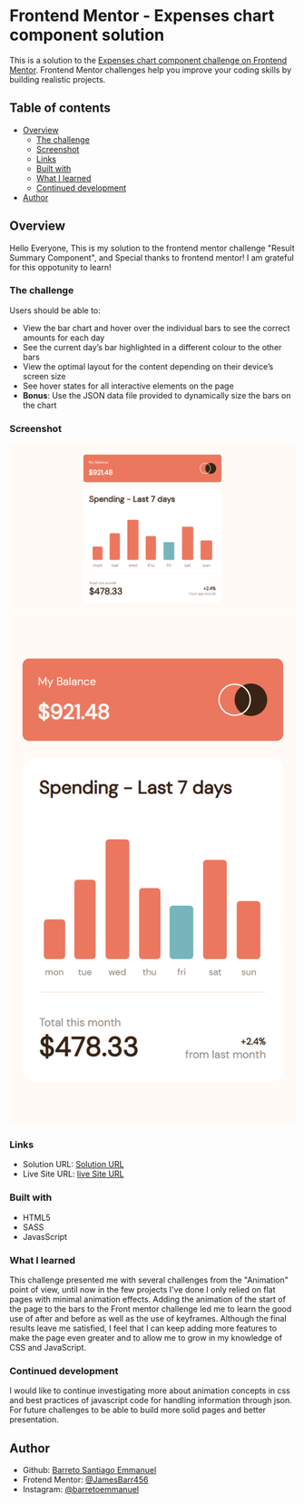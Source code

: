 # Frontend Mentor - Expenses chart component solution

This is a solution to the [Expenses chart component challenge on Frontend Mentor](https://www.frontendmentor.io/challenges/expenses-chart-component-e7yJBUdjwt). Frontend Mentor challenges help you improve your coding skills by building realistic projects. 

## Table of contents

- [Overview](#overview)
  - [The challenge](#the-challenge)
  - [Screenshot](#screenshot)
  - [Links](#links)
  - [Built with](#built-with)
  - [What I learned](#what-i-learned)
  - [Continued development](#continued-development)
- [Author](#author)


## Overview

Hello Everyone, This is my solution to the frontend mentor challenge "Result Summary Component", and Special thanks to frontend mentor! I am grateful for this oppotunity to learn!

### The challenge

Users should be able to:

- View the bar chart and hover over the individual bars to see the correct amounts for each day
- See the current day’s bar highlighted in a different colour to the other bars
- View the optimal layout for the content depending on their device’s screen size
- See hover states for all interactive elements on the page
- **Bonus**: Use the JSON data file provided to dynamically size the bars on the chart

### Screenshot

![](./public/images/desktop.png)
![](./public/images/movil.png)


### Links

- Solution URL: [Solution URL](https://github.com/JamesBarr456/expenses-chart-component-main/tree/main)
- Live Site URL: [live Site URL](https://645ed4e500a4715fd417e104--resonant-pasca-26b0e5.netlify.app/)


### Built with

- HTML5 
- SASS
- JavasScript


### What I learned

This challenge presented me with several challenges from the "Animation" point of view, until now in the few projects I've done I only relied on flat pages with minimal animation effects.
Adding the animation of the start of the page to the bars to the Front mentor challenge led me to learn the good use of after and before as well as the use of keyframes.
Although the final results leave me satisfied, I feel that I can keep adding more features to make the page even greater and to allow me to grow in my knowledge of CSS and JavaScript.


### Continued development

I would like to continue investigating more about animation concepts in css and best practices of javascript code for handling information through json. For future challenges to be able to build more solid pages and better presentation.


## Author

- Github:  [Barreto Santiago Emmanuel](https://github.com/JamesBarr456)
- Frotend Mentor:  [@JamesBarr456](https://www.frontendmentor.io/profile/JamesBarr456)
- Instagram: [@barretoemmanuel](https://www.instagram.com/barretoemmanuel/)


